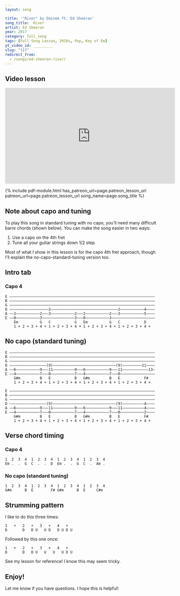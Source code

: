 ```yaml
---
layout: song

title: '"River" by Eminem ft. Ed Sheeran'
song_title:  River
artist: Ed Sheeran
year: 2017
category: full_song
tags: [Full Song Lesson, 2010s, Pop, Key of Em]
yt_video_id: _________
slug: "117"
redirect_from:
  - /songs/ed-sheeran-river/
---
```


## Video lesson

<iframe width="560" height="315" src="https://www.youtube.com/embed/7nlxPv2a1xw?showinfo=0" frameborder="0" allowfullscreen></iframe>



{% include pdf-module.html has_patreon_url=page.patreon_lesson_url patreon_url=page.patreon_lesson_url song_name=page.song_title %}



## Note about capo and tuning

To play this song in standard tuning with no capo, you'll need many difficult barre chords (shown below). You can make the song easier in two ways:

1. Use a capo on the 4th fret
2. Tune all your guitar strings down 1/2 step

Most of what I show in this lesson is for the capo 4th fret approach, though I'll explain the no-capo-standard-tuning version too.

## Intro tab

### Capo 4

    E –––––––––––––––––––––––––––––––––––––––––––––––––––––––––––––––––––
    B –––––––––––––––––––––––––––––––––––––––––––––––––––––––––––––––––––
    G –––––––––––––––––––––––––––––––––––––––––––––––––––––––––––––––––––
    D ––––––––––––––––––2–––––––––––––––––––––––––––––––2–––––––––––4––––
    A ––2–––––––––––2–––3–––––––––––2–––2–––––––––––2–––3–––––––––––5––––
    E ––0–––––––––––3–––––––––––––––3–––0–––––––––––3––––––––––––––––––––
        Em          G   C           G   Em          G   C           D   
        1 + 2 + 3 + 4 + 1 + 2 + 3 + 4 + 1 + 2 + 3 + 4 + 1 + 2 + 3 + 4 +

## No capo (standard tuning)

    E –––––––––––––––––––––––––––––––––––––––––––––––––––––––––––––––––––
    B –––––––––––––––––––––––––––––––––––––––––––––––––––––––––––––––––––
    G –––––––––––––––––––––––––––––––––––––––––––––––––––––––––––––––––––
    D –––––––––––––––––(9)–––––––––––––––––––––––––––––(9)–––––––––11––––
    A ––6–––––––––––9–––11––––––––––9–––6–––––––––––9–––11––––––––––––13–
    E ––4–––––––––––7–––0–––––––––––7–––4–––––––––––7–––0––––––––––––––––
        G#m         B   E           B   G#m         B   E           F#
        1 + 2 + 3 + 4 + 1 + 2 + 3 + 4 + 1 + 2 + 3 + 4 + 1 + 2 + 3 + 4 +

    E –––––––––––––––––––––––––––––––––––––––––––––––––––––––––––––––––––
    B –––––––––––––––––––––––––––––––––––––––––––––––––––––––––––––––––––
    G –––––––––––––––––––––––––––––––––––––––––––––––––––––––––––––––––––
    D –––––––––––––––––(9)–––––––––––––––––––––––––––––(9)––––––––––4––––
    A ––6–––––––––––9–––11––––––––––9–––6–––––––––––9–––11––––––––––4––––
    E ––4–––––––––––7–––0–––––––––––7–––4–––––––––––7–––0–––––––––––2––––
        G#m         B   E           B   G#m         B   E           F#
        1 + 2 + 3 + 4 + 1 + 2 + 3 + 4 + 1 + 2 + 3 + 4 + 1 + 2 + 3 + 4 +


## Verse chord timing

### Capo 4

    1  2  3  4  1  2  3  4  1  2  3  4  1  2  3  4  
    Em .  .  G  C  .  .  D  Em .  .  G  C  .  Am .

### No capo (standard tuning)

    1  2  3  4  1  2  3  4  1  2  3  4  1  2  3  4  
    G#m      B  E        F# G#m      B  E     C#m

## Strumming pattern

I like to do this three times:

    1   +   2   +   3   +   4   +   
    D       D   D U   U D   D U D U   

Followed by this one once:

    1   +   2   +   3   +   4   +   
    D       D   D U   U   U   U D U

See my lesson for reference! I know this may seem tricky.

## Enjoy!

Let me know if you have questions. I hope this is helpful!
